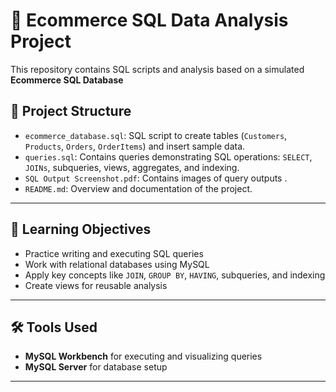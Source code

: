 # 🛒 Ecommerce SQL Data Analysis Project

This repository contains SQL scripts and analysis based on a simulated **Ecommerce SQL Database** 

## 📁 Project Structure

- `ecommerce_database.sql`: SQL script to create tables (`Customers`, `Products`, `Orders`, `OrderItems`) and insert sample data.
- `queries.sql`: Contains queries demonstrating SQL operations: `SELECT`, `JOINs`, subqueries, views, aggregates, and indexing.
- `SQL Output Screenshot.pdf`: Contains images of query outputs .
- `README.md`: Overview and documentation of the project.

---

## 🧠 Learning Objectives

- Practice writing and executing SQL queries
- Work with relational databases using MySQL
- Apply key concepts like `JOIN`, `GROUP BY`, `HAVING`, subqueries, and indexing
- Create views for reusable analysis

---

## 🛠 Tools Used

- **MySQL Workbench** for executing and visualizing queries
- **MySQL Server** for database setup

---


